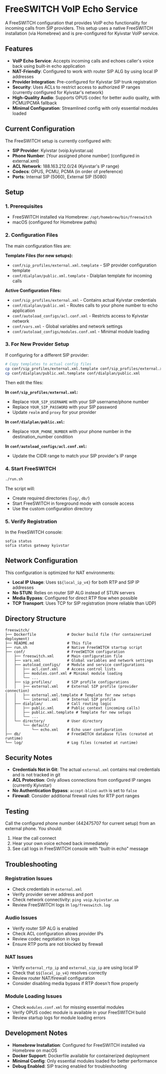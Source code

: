 # FreeSWITCH VoIP Echo Service

A FreeSWITCH configuration that provides VoIP echo functionality for incoming calls from SIP providers. This setup uses a native FreeSWITCH installation (via Homebrew) and is pre-configured for Kyivstar VoIP service.

## Features

- **VoIP Echo Service**: Accepts incoming calls and echoes caller's voice back using built-in echo application
- **NAT-Friendly**: Configured to work with router SIP ALG by using local IP addresses
- **Provider Integration**: Pre-configured for Kyivstar SIP trunk registration
- **Security**: Uses ACLs to restrict access to authorized IP ranges (currently configured for Kyivstar's network)
- **High-Quality Audio**: Supports OPUS codec for better audio quality, with PCMU/PCMA fallback
- **Minimal Configuration**: Streamlined config with only essential modules loaded

## Current Configuration

The FreeSWITCH setup is currently configured with:
- **SIP Provider**: Kyivstar (voip.kyivstar.ua)
- **Phone Number**: [Your assigned phone number] (configured in external.xml)
- **ACL Network**: 188.163.212.0/24 (Kyivstar's IP range)
- **Codecs**: OPUS, PCMU, PCMA (in order of preference)
- **Ports**: Internal SIP (5060), External SIP (5080)

## Setup

### 1. Prerequisites

- FreeSWITCH installed via Homebrew: `/opt/homebrew/bin/freeswitch`
- macOS (configured for Homebrew paths)

### 2. Configuration Files

The main configuration files are:

**Template Files (for new setups):**
- `conf/sip_profiles/external.xml.template` - SIP provider configuration template
- `conf/dialplan/public.xml.template` - Dialplan template for incoming calls

**Active Configuration Files:**
- `conf/sip_profiles/external.xml` - Contains actual Kyivstar credentials
- `conf/dialplan/public.xml` - Routes calls to your phone number to echo application
- `conf/autoload_configs/acl.conf.xml` - Restricts access to Kyivstar network
- `conf/vars.xml` - Global variables and network settings
- `conf/autoload_configs/modules.conf.xml` - Minimal module loading

### 3. For New Provider Setup

If configuring for a different SIP provider:

```bash
# Copy templates to actual config files
cp conf/sip_profiles/external.xml.template conf/sip_profiles/external.xml
cp conf/dialplan/public.xml.template conf/dialplan/public.xml
```

Then edit the files:

**In `conf/sip_profiles/external.xml`:**
- Replace `YOUR_SIP_USERNAME` with your SIP username/phone number
- Replace `YOUR_SIP_PASSWORD` with your SIP password
- Update `realm` and `proxy` for your provider

**In `conf/dialplan/public.xml`:**
- Replace `YOUR_PHONE_NUMBER` with your phone number in the destination_number condition

**In `conf/autoload_configs/acl.conf.xml`:**
- Update the CIDR range to match your SIP provider's IP range

### 4. Start FreeSWITCH

```bash
./run.sh
```

The script will:
- Create required directories (`log/`, `db/`)
- Start FreeSWITCH in foreground mode with console access
- Use the custom configuration directory

### 5. Verify Registration

In the FreeSWITCH console:
```
sofia status
sofia status gateway kyivstar
```

## Network Configuration

This configuration is optimized for NAT environments:

- **Local IP Usage**: Uses `$${local_ip_v4}` for both RTP and SIP IP addresses
- **No STUN**: Relies on router SIP ALG instead of STUN servers
- **Media Bypass**: Configured for direct RTP flow when possible
- **TCP Transport**: Uses TCP for SIP registration (more reliable than UDP)

## Directory Structure

```
freeswitch/
├── Dockerfile              # Docker build file (for containerized deployment)
├── README.md               # This file
├── run.sh                  # Native FreeSWITCH startup script
├── conf/                   # FreeSWITCH configuration
│   ├── freeswitch.xml      # Main configuration file
│   ├── vars.xml            # Global variables and network settings
│   ├── autoload_configs/   # Module and service configurations
│   │   ├── acl.conf.xml    # Access control lists
│   │   ├── modules.conf.xml # Minimal module loading
│   │   └── ...
│   ├── sip_profiles/       # SIP profile configurations
│   │   ├── external.xml    # External SIP profile (provider connection)
│   │   ├── external.xml.template # Template for new setups
│   │   └── internal.xml    # Internal SIP profile
│   ├── dialplan/           # Call routing logic
│   │   ├── public.xml      # Public context (incoming calls)
│   │   ├── public.xml.template # Template for new setups
│   │   └── ...
│   └── directory/          # User directory
│       └── default/
│           └── echo.xml    # Echo user configuration
├── db/                     # FreeSWITCH database files (created at runtime)
└── log/                    # Log files (created at runtime)
```

## Security Notes

- **Credentials Not in Git**: The actual `external.xml` contains real credentials and is not tracked in git
- **ACL Protection**: Only allows connections from configured IP ranges (currently Kyivstar)
- **No Authentication Bypass**: `accept-blind-auth` is set to `false`
- **Firewall**: Consider additional firewall rules for RTP port ranges

## Testing

Call the configured phone number (442475707 for current setup) from an external phone. You should:
1. Hear the call connect
2. Hear your own voice echoed back immediately
3. See call logs in FreeSWITCH console with "built-in echo" message

## Troubleshooting

### Registration Issues
- Check credentials in `external.xml`
- Verify provider server address and port
- Check network connectivity: `ping voip.kyivstar.ua`
- Review FreeSWITCH logs in `log/freeswitch.log`

### Audio Issues  
- Verify router SIP ALG is enabled
- Check ACL configuration allows provider IPs
- Review codec negotiation in logs
- Ensure RTP ports are not blocked by firewall

### NAT Issues
- Verify `external_rtp_ip` and `external_sip_ip` are using local IP
- Check that `$${local_ip_v4}` resolves correctly
- Review router NAT/firewall configuration
- Consider disabling media bypass if RTP doesn't flow properly

### Module Loading Issues
- Check `modules.conf.xml` for missing essential modules
- Verify OPUS codec module is available in your FreeSWITCH build
- Review startup logs for module loading errors

## Development Notes

- **Homebrew Installation**: Configured for FreeSWITCH installed via Homebrew on macOS
- **Docker Support**: Dockerfile available for containerized deployment
- **Minimal Config**: Only essential modules loaded for better performance
- **Debug Enabled**: SIP tracing enabled for troubleshooting